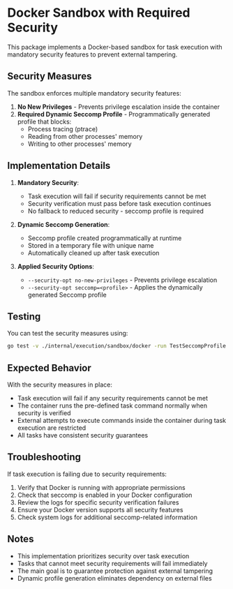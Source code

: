 # Docker Sandbox with Required Security

This package implements a Docker-based sandbox for task execution with mandatory security features to prevent external tampering.

## Security Measures

The sandbox enforces multiple mandatory security features:

1. **No New Privileges** - Prevents privilege escalation inside the container
2. **Required Dynamic Seccomp Profile** - Programmatically generated profile that blocks:
   - Process tracing (ptrace)
   - Reading from other processes' memory
   - Writing to other processes' memory

## Implementation Details

1. **Mandatory Security**:
   - Task execution will fail if security requirements cannot be met
   - Security verification must pass before task execution continues
   - No fallback to reduced security - seccomp profile is required

2. **Dynamic Seccomp Generation**:
   - Seccomp profile created programmatically at runtime
   - Stored in a temporary file with unique name
   - Automatically cleaned up after task execution

3. **Applied Security Options**: 
   - `--security-opt no-new-privileges` - Prevents privilege escalation
   - `--security-opt seccomp=<profile>` - Applies the dynamically generated Seccomp profile

## Testing

You can test the security measures using:

```bash
go test -v ./internal/execution/sandbox/docker -run TestSeccompProfile
```

## Expected Behavior

With the security measures in place:

- Task execution will fail if any security requirements cannot be met
- The container runs the pre-defined task command normally when security is verified
- External attempts to execute commands inside the container during task execution are restricted
- All tasks have consistent security guarantees

## Troubleshooting

If task execution is failing due to security requirements:

1. Verify that Docker is running with appropriate permissions
2. Check that seccomp is enabled in your Docker configuration
3. Review the logs for specific security verification failures
4. Ensure your Docker version supports all security features
5. Check system logs for additional seccomp-related information

## Notes

- This implementation prioritizes security over task execution
- Tasks that cannot meet security requirements will fail immediately
- The main goal is to guarantee protection against external tampering
- Dynamic profile generation eliminates dependency on external files
